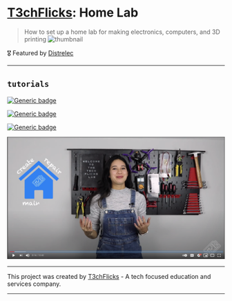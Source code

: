 # [T3chFlicks](https://t3chflicks.org): Home Lab
> How to set up a home lab for making electronics, computers, and 3D printing
![thumbnail](./thumbnail.png)

🎖️ Featured by [Distrelec](https://www.distrelec.ch/en/knowhow-how-to-set-up-your-own-home-lab-with-rnd-on-the-pulse-with-t3ch-flicks/cms/Set-up-own-home-lab-RND)

--- 

## `tutorials`

[![Generic badge](https://img.shields.io/badge/Blog_Post-Github-orange.svg)](./blog_post.md)

[![Generic badge](https://img.shields.io/badge/Blog_Post-Medium-blue.svg)](https://medium.com/@t3chflicks)

[![Generic badge](https://img.shields.io/badge/Youtube-Video-red.svg)](https://www.youtube.com/watch?v=rkmM_F-sD38)


 [![Everything Is AWESOME](./yt.png)](https://www.youtube.com/watch?v=rkmM_F-sD38 "Youtube Video")

---

This project was created by [T3chFlicks](https://t3chflicks.org) - A tech focused education and services company.

---